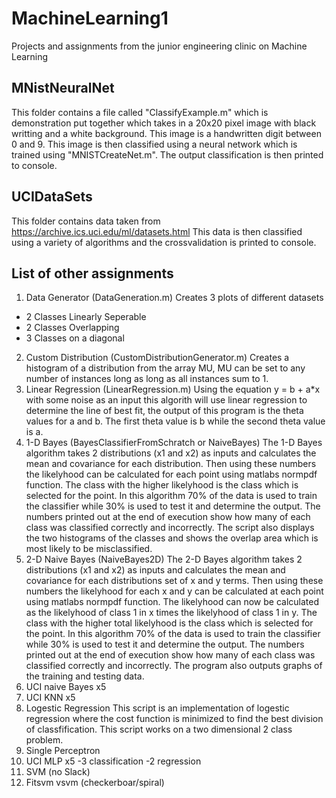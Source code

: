 # MachineLearning1
Projects and assignments from the junior engineering clinic on Machine Learning
## MNistNeuralNet
This folder contains a file called "ClassifyExample.m" which is demonstration put together which takes in a 20x20 pixel image with black writting and a white background. This image is a handwritten digit between 0 and 9. This image is then classified using a neural network which is trained using "MNISTCreateNet.m". The output classification is then printed to console.
## UCIDataSets
This folder contains data taken from https://archive.ics.uci.edu/ml/datasets.html This data is then classified using a variety of algorithms and the crossvalidation is printed to console.
## List of other assignments
1. Data Generator (DataGeneration.m)
Creates 3 plots of different datasets
* 2 Classes Linearly Seperable
* 2 Classes Overlapping
* 3 Classes on a diagonal
2. Custom Distribution (CustomDistributionGenerator.m)
Creates a histogram of a distribution from the array MU, MU can be set to any number of instances long as long as all instances sum to 1.
3. Linear Regression (LinearRegression.m)
Using the equation y = b + a*x with some noise as an input this algorith will use linear regression to determine the line of best fit, the output of this program is the theta values for a and b. The first theta value is b while the second theta value is a.
4. 1-D Bayes (BayesClassifierFromSchratch or NaiveBayes)
The 1-D Bayes algorithm takes 2 distributions (x1 and x2) as inputs and calculates the mean and covariance for each distribution. Then using these numbers the likelyhood can be calculated for each point using matlabs normpdf function. The class with the higher likelyhood is the class which is selected for the point. In this algorithm 70% of the data is used to train the classifier while 30% is used to test it and determine the output. The numbers printed out at the end of execution show how many of each class was classified correctly and incorrectly. The script also displays the two histograms of the classes and shows the overlap area which is most likely to be misclassified.
5. 2-D Naive Bayes (NaiveBayes2D)
The 2-D Bayes algorithm takes 2 distributions (x1 and x2) as inputs and calculates the mean and covariance for each distributions set of x and y terms. Then using these numbers the likelyhood for each x and y can be calculated at each point using matlabs normpdf function. The likelyhood can now be calculated as the likelyhood of class 1 in x times the likelyhood of class 1 in y. The class with the higher total likelyhood is the class which is selected for the point. In this algorithm 70% of the data is used to train the classifier while 30% is used to test it and determine the output. The numbers printed out at the end of execution show how many of each class was classified correctly and incorrectly. The program also outputs graphs of the training and testing data.
6. UCI naive Bayes x5
7. UCI KNN x5
8. Logestic Regression
This script is an implementation of logestic regression where the cost function is minimized to find the best division of classfification. This script works on a two dimensional 2 class problem.
9. Single Perceptron
10. UCI MLP x5 -3 classification -2 regression
11. SVM (no Slack)
12. Fitsvm vsvm (checkerboar/spiral)